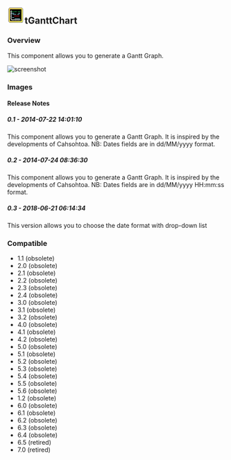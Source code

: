 ## <img src='./logo.jpg' width='40' height='40'>tGanttChart

### Overview
This component allows you to generate a Gantt Graph.


![screenshot](https://talendforge.org/exchange/tos/upload_tos/extension-1323/screenshot.jpg)
### Images




#### Release Notes

##### 0.1 - 2014-07-22 14:01:10
This component allows you to generate a Gantt Graph.
It is inspired by the developments of Cahsohtoa.
NB: 
Dates fields are in dd/MM/yyyy format.
##### 0.2 - 2014-07-24 08:36:30
This component allows you to generate a Gantt Graph.
It is inspired by the developments of Cahsohtoa.
NB: 
Dates fields are in dd/MM/yyyy HH:mm:ss format.
##### 0.3 - 2018-06-21 06:14:34
This version allows you to choose the date format with drop-down list 
### Compatible
 -  1.1 (obsolete)
 -   2.0 (obsolete)
 -   2.1 (obsolete)
 -   2.2 (obsolete)
 -   2.3 (obsolete)
 -   2.4 (obsolete)
 -   3.0 (obsolete)
 -   3.1 (obsolete)
 -   3.2 (obsolete)
 -   4.0 (obsolete)
 -   4.1 (obsolete)
 -   4.2 (obsolete)
 -   5.0 (obsolete)
 -   5.1 (obsolete)
 -   5.2 (obsolete)
 -   5.3 (obsolete)
 -   5.4 (obsolete)
 -   5.5 (obsolete)
 -   5.6 (obsolete)
 -   1.2 (obsolete)
 -   6.0 (obsolete)
 -   6.1 (obsolete)
 -   6.2 (obsolete)
 -   6.3 (obsolete)
 -   6.4 (obsolete)
 -  6.5 (retired)
 -  7.0 (retired)